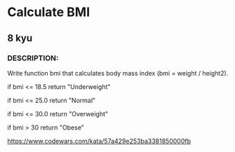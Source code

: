 # Calculate BMI
## 8 kyu
### DESCRIPTION:
Write function bmi that calculates body mass index (bmi = weight / height2).

if bmi <= 18.5 return "Underweight"

if bmi <= 25.0 return "Normal"

if bmi <= 30.0 return "Overweight"

if bmi > 30 return "Obese"

https://www.codewars.com/kata/57a429e253ba3381850000fb